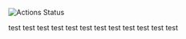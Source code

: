![Actions Status](https://github.com/aleksandrtikhonov/yamdb_final/actions/workflows/main.yml/badge.svg)

test
test
test
test
test
test
test
test
test
test
test
test
